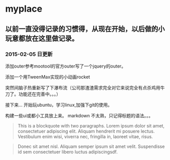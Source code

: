 # myplace
## 以前一直没得记录的习惯得，从现在开始，以后做的小玩意都放在这里做记录。
### 2015-02-05 日更新
添加outer参考mootool的官方outer写了一个jquery的outer。

添加一个用TweenMax实现的小动画rocket

突然间脑子热重新写了下瀑布流（公司那渣渣需求完全对它来说完全有点杀鸡用牛刀了。功能还在完善中。。。）


接下来...
开始玩ubuntu，学习linux,加强下git的使用。

构建一些ui或都小工具放上来。
markdown 不太熟，只记得标题的语法。。。

> This is a blockquote with two paragraphs. Lorem ipsum dolor sit amet,
  consectetuer adipiscing elit. Aliquam hendrerit mi posuere lectus.
  Vestibulum enim wisi, viverra nec, fringilla in, laoreet vitae, risus.
  
> Donec sit amet nisl. Aliquam semper ipsum sit amet velit. Suspendisse
  > id sem consectetuer libero luctus adipiscingsdf.

